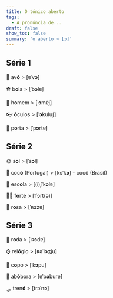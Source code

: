 ```yaml
---
title: O tónico aberto
tags:
  - A pronúncia de...
draft: false
show_toc: false
summary: 'o aberto > [ɔ]'
---
```

## Série 1

<e-moji>👵</e-moji> av**ó** > [ɐˈv**ɔ**]

<e-moji>⚽</e-moji> b**o**la > [ˈb**ɔ**lɐ]

<e-moji>👨</e-moji> h**o**mem >  [ˈ**ɔ**mɐ̃j̃] 

<e-moji>👓</e-moji> **ó**culos > [ˈ**ɔ**kuluʃ] 

<e-moji>🚪</e-moji> p**o**rta > [ˈp**ɔ**rtɐ]


## Série 2

<e-moji>🌞</e-moji> s**o**l > [ˈs**ɔ**ɫ]

<e-moji>💩</e-moji> coc**ó** (Portugal) > [kɔˈk**ɔ**] - cocô (Brasil)

<e-moji>🏫</e-moji> esc**o**la > [(i)ʃˈk**ɔ**lɐ]

<e-moji>🏋️‍♀️</e-moji> f**o**rte > [ˈf**ɔ**rt(ə)]

<e-moji>🌹</e-moji> r**o**sa > [ˈʀ**ɔ**zɐ]

## Série 3

<e-moji>🛞</e-moji> r**o**da > [ˈʀ**ɔ**dɐ]

<e-moji>⌚</e-moji> rel**ó**gio > [ʀəˈl**ɔ**ʒju]

<e-moji>🥛</e-moji> c**o**po > [ˈk**ɔ**pu]

<e-moji>🎃</e-moji> ab**ó**bora > [ɐˈb**ɔ**burɐ]

<e-moji>🛷</e-moji> tren**ó** > [trəˈn**ɔ**]
